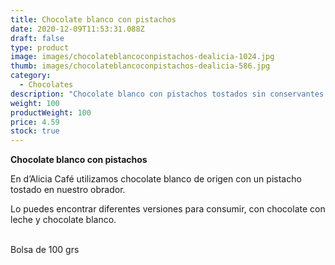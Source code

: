 ```yaml
---
title: Chocolate blanco con pistachos
date: 2020-12-09T11:53:31.088Z
draft: false
type: product
image: images/chocolateblancoconpistachos-dealicia-1024.jpg
thumb: images/chocolateblancoconpistachos-dealicia-586.jpg
category:
  - Chocolates
description: "Chocolate blanco con pistachos tostados sin conservantes. "
weight: 100
productWeight: 100
price: 4.59
stock: true
---
```

**Chocolate blanco con pistachos**

En d’Alicia Café utilizamos chocolate blanco de origen con un pistacho tostado en nuestro obrador. 

Lo puedes encontrar diferentes versiones para consumir, con chocolate con leche y chocolate blanco. 

\
Bolsa de 100 grs